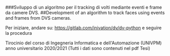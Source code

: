 ###Sviluppo di un algoritmo per il tracking di volti mediante eventi e frame da camere DVS.
##Development of an algorithm to track faces using events and frames from DVS cameras.

Per iniziare, andare su: https://gitlab.com/inivation/dv/dv-python e seguire la procedura

Tirocinio del corso di Ingegneria Informatica e dell'Automazione (UNIVPM) anno universitario 2020/2021
(Tutti i dati sono contenuti nel pdf Tesi)

